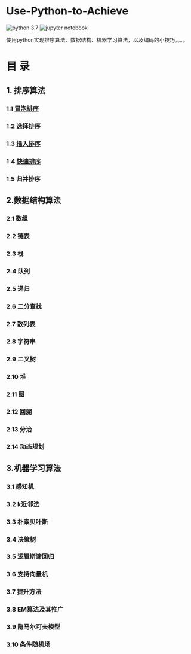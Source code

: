 # Use-Python-to-Achieve
![python 3.7][python 3.7] ![jupyter notebook][jupyter notebook]

使用python实现排序算法、数据结构、机器学习算法，以及编码的小技巧。。。。


# 目  录

## 1. 排序算法

### 1.1 [冒泡排序](https://github.com/lb971216008/Use-Python-to-Achieve/blob/master/Sorting/bubble_sort.ipynb)

### 1.2 [选择排序](https://github.com/lb971216008/Use-Python-to-Achieve/blob/master/Sorting/selection_sort.ipynb)

### 1.3 [插入排序](https://github.com/lb971216008/Use-Python-to-Achieve/blob/master/Sorting/insertion_sort.ipynb)

### 1.4 [快速排序](https://github.com/lb971216008/Use-Python-to-Achieve/blob/master/Sorting/quick_sort.ipynb)

### 1.5 归并排序



## 2.数据结构算法

### 2.1 数组

### 2.2 链表

### 2.3 栈

### 2.4 队列

### 2.5 递归

### 2.6 二分查找

### 2.7 散列表

### 2.8 字符串

### 2.9 二叉树

### 2.10 堆

### 2.11 图

### 2.12 回溯

### 2.13 分治

### 2.14 动态规划



## 3.机器学习算法

### 3.1 感知机

### 3.2 k近邻法

### 3.3 朴素贝叶斯

### 3.4 决策树

### 3.5 逻辑斯谛回归

### 3.6 支持向量机

### 3.7 提升方法

### 3.8 EM算法及其推广

### 3.9 隐马尔可夫模型

### 3.10 条件随机场

[python 3.7]:https://img.shields.io/badge/python%203.7-green.svg
[jupyter notebook]:https://img.shields.io/badge/jupyter%20notebook-critical.svg
